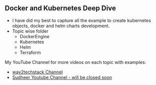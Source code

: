 ## Docker and Kubernetes Deep Dive
- I have did my best to capture all the example to create kubernetes objects, docker and helm charts development.
- Topic wise folder
  - DockerEngine
  - Kubernetes
  - Helm
  - Terraform

My YouTube Channel for more videos on each topic with examples:

- [way2techstack Channel](https://www.youtube.com/@way2techstack)
- [Sudheer Youtube Channel - will be closed soon](https://www.youtube.com/channel/UCh2V8IkTjmu1yyAfYeU1zHw)
